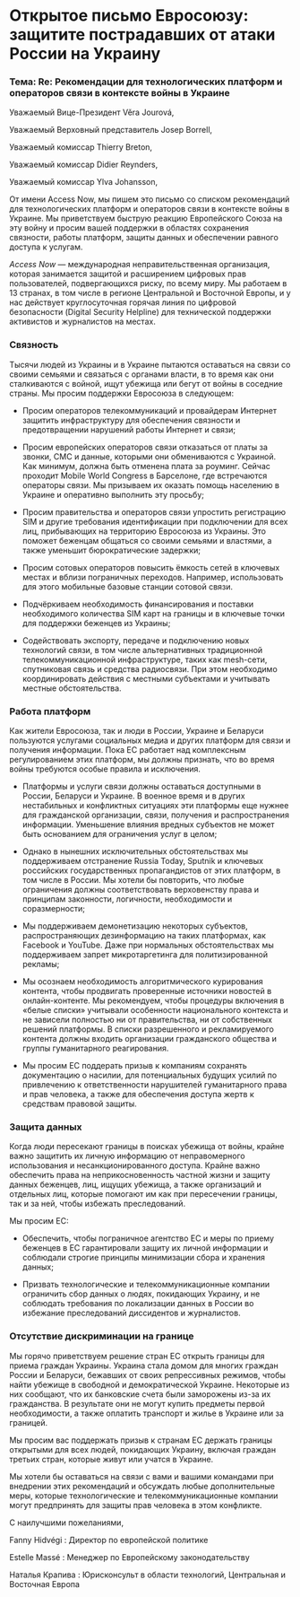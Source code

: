# Открытое письмо Евросоюзу: защитите пострадавших от атаки России на Украину

### Тема: Re: Рекомендации для технологических платформ и операторов связи в контексте войны в Украине 

Уважаемый Вице-Президент Věra Jourová,

Уважаемый Верховный представитель Josep Borrell,

Уважаемый комиссар Thierry Breton,

Уважаемый комиссар Didier Reynders,

Уважаемый комиссар Ylva Johansson,

От имени Access Now, мы пишем это письмо со списком рекомендаций для технологических платформ и операторов связи в контексте войны в Украине.
Мы приветствуем быструю реакцию Европейского Союза на эту войну и просим вашей поддержки в областях сохранения связности, работы платформ, защиты данных
и обеспечении равного доступа к услугам.

_Access Now_ — международная неправительственная организация, которая занимается защитой и расширением цифровых прав пользователей, подвергающихся риску, по всему миру.
Мы работаем в 13 странах, в том числе в регионе Центральной и Восточной Европы, и у нас действует круглосуточная горячая линия по цифровой безопасности (Digital Security Helpline)
для технической поддержки активистов и журналистов на местах.

### Связность

Тысячи людей из Украины и в Украине пытаются оставаться на связи со своими семьями и связаться с органами власти, в то время как они сталкиваются с войной,
ищут убежища или бегут от войны в соседние страны.
Мы просим поддержки Евросоюза в следующем:

-   Просим операторов телекоммуникаций и провайдерам Интернет защитить инфраструктуру для обеспечения связности и предотвращении нарушений работы Интернет и связи;

-   Просим европейских операторов связи отказаться от платы за звонки, СМС и данные, которыми они обмениваются с Украиной.
    Как минимум, должна быть отменена плата за роуминг.
    Сейчас проходит Mobile World Congress  в Барселоне, где встречаются операторы связи.
    Мы призываем их оказать помощь населению в Украине и оперативно выполнить эту просьбу; 

-   Просим правительства и операторов связи упростить регистрацию SIM и другие требования идентификации при подключении для всех лиц, прибывающих на территорию
    Евросоюза из Украины.  Это поможет беженцам общаться со своими семьями и властями, а также уменьшит бюрократические задержки;

-   Просим сотовых операторов повысить ёмкость сетей в ключевых местах и вблизи пограничных переходов.  Например, использовать для этого мобильные базовые станции сотовой связи.

-   Подчёркиваем необходимость финансирования и поставки необходимого количества SIM карт на границы и в ключевые точки для поддержки беженцев из Украины;

-   Содействовать экспорту, передаче и подключению новых технологий связи, в том числе альтернативных традиционной телекоммуникационной инфраструктуре,
    таких как  mesh-сети, спутниковая связь и средства радиосвязи.
    При этом необходимо координировать действия с местными субъектами и учитывать местные обстоятельства.

### Работа платформ

Как жители Евросоюза, так и люди в России, Украине и Беларуси пользуются услугами социальных медиа и других платформ для связи и получения информации.
Пока ЕС работает над комплексным регулированием этих платформ, мы должны признать, что во время войны требуются особые правила и исключения.

-   Платформы и услуги связи должны оставаться доступными в России, Беларуси и Украине.
    В военное время и в других нестабильных и конфликтных ситуациях эти платформы еще нужнее для гражданской организации, связи, получения и распространения информации.
    Уменьшение влияния вредных субъектов не может быть основанием для ограничения услуг в целом; 

-   Однако в нынешних исключительных обстоятельствах мы поддерживаем отстранение Russia Today, Sputnik и ключевых российских государственных пропагандистов от этих платформ,
    в том числе в России.
    Мы хотели бы повторить, что любые ограничения должны соответствовать верховенству права и принципам законности, логичности, необходимости и соразмерности; 

-   Мы поддерживаем демонетизацию некоторых субъектов, распространяющих дезинформацию на таких платформах, как Facebook и YouTube.
    Даже при нормальных обстоятельствах мы поддерживаем запрет микротаргетинга для политизированной рекламы;

-   Мы осознаем необходимость алгоритмического курирования контента, чтобы продвигать проверенные источники новостей в онлайн-контенте.
    Мы рекомендуем, чтобы процедуры включения в «белые списки»  учитывали особенности национального контекста и не зависели полностью ни от правительства,
    ни от собственных решений платформы.
    В списки разрешенного и рекламируемого контента должны входить организации гражданского общества и группы гуманитарного реагирования.

-   Мы просим ЕС поддерать призыв к компаниям сохранять документацию о насилии, для потенциальных будущих усилий по привлечению к ответственности 
    нарушителей гуманитарного права и прав человека, а также для обеспечения доступа жертв к средствам правовой защиты.

### Защита данных

Когда люди пересекают границы в поисках убежища от войны, крайне важно защитить их личную информацию от неправомерного использования и несанкционированного доступа.
Крайне важно обеспечить права на неприкосновенность частной жизни и защиту данных беженцев, лиц, ищущих убежища, а также организаций и отдельных лиц,
которые помогают им как при пересечении границы, так и за ней, чтобы избежать преследований.

Мы просим ЕС:

-   Обеспечить, чтобы пограничное агентство ЕС и меры по приему беженцев в ЕС гарантировали защиту их личной информации и соблюдали строгие принципы минимизации сбора и хранения данных;

-   Призвать технологические и телекоммуникационные компании ограничить сбор данных о людях, покидающих Украину, и не соблюдать требования по локализации данных в России
    во избежание преследований диссидентов и журналистов.

### Отсутствие дискриминации на границе

Мы горячо приветствуем решение стран ЕС открыть границы для приема граждан Украины.
Украина стала домом для многих граждан России и Беларуси, бежавших от своих репрессивных режимов, чтобы найти убежище в свободной и демократической Украине.
Некоторые из них сообщают, что их банковские счета были заморожены из-за их гражданства. В результате они не могут купить предметы первой необходимости,
а также оплатить транспорт и жилье в Украине или за границей.

<!-- Нужно ли тут отдельно упоминать цветных людей? Думаю, нет. -->
Мы просим вас поддержать призыв к странам ЕС держать границы открытыми для всех людей, покидающих Украину, включая граждан третьих стран,
которые живут или учатся в Украине.

Мы хотели бы оставаться на связи с вами и вашими командами при внедрении этих рекомендаций и обсуждать любые дополнительные меры,
которые технологические и телекоммуникационные компании могут предпринять для защиты прав человека в этом конфликте.

С наилучшими пожеланиями,

Fanny Hidvégi
:   Директор по европейской политике

Estelle Massé
:   Менеджер по Европейскому законодательству

Наталья Крапива
:   Юрисконсульт в области технологий, Центральная и Восточная Европа
